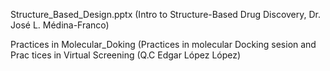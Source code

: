 Structure_Based_Design.pptx (Intro to Structure-Based Drug Discovery, Dr. 
José L. Médina-Franco)

Practices in Molecular_Doking (Practices in molecular Docking sesion and Prac
tices in Virtual Screening (Q.C Edgar López López)

